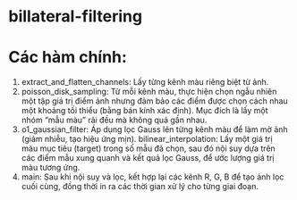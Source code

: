 # billateral-filtering

# Các hàm chính:
  1. extract_and_flatten_channels: Lấy từng kênh màu riêng biệt từ ảnh.
  2. poisson_disk_sampling: Từ mỗi kênh màu, thực hiện chọn ngẫu nhiên một tập giá trị điểm ảnh nhưng đảm bảo các điểm được chọn cách nhau một khoảng tối thiểu (bằng bán kính xác định). Mục đích là lấy một nhóm “mẫu màu” rải đều mà không quá gần nhau.
  3. o1_gaussian_filter: Áp dụng lọc Gauss lên từng kênh màu để làm mờ ảnh (giảm nhiễu, tạo hiệu ứng mịn).
bilinear_interpolation: Lấy một giá trị màu mục tiêu (target) trong số mẫu đã chọn, sau đó nội suy dựa trên các điểm mẫu xung quanh và kết quả lọc Gauss, để ước lượng giá trị màu tương ứng.
  4. main: Sau khi nội suy và lọc, kết hợp lại các kênh R, G, B để tạo ảnh lọc cuối cùng, đồng thời in ra các thời gian xử lý cho từng giai đoạn.
